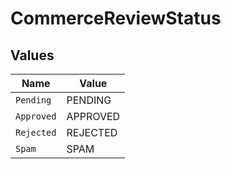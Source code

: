# CommerceReviewStatus


## Values

| Name       | Value      |
| ---------- | ---------- |
| `Pending`  | PENDING    |
| `Approved` | APPROVED   |
| `Rejected` | REJECTED   |
| `Spam`     | SPAM       |